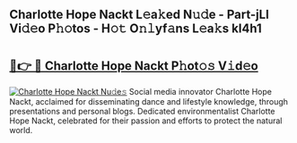 ## Charlotte Hope Nackt L𝚎a𝚔ed N𝚞𝚍e - Part-jLl Vi𝚍𝚎o P𝚑𝚘tos - H𝚘𝚝 O𝚗𝚕yf𝚊ns L𝚎a𝚔s kl4h1

# <h2><a href="http://kf7u9f.oniu.top/?m=Charlotte+Hope+Nackt">🔗👉 🔴 Charlotte Hope Nackt P𝚑ot𝚘𝚜 V𝚒d𝚎o</a></h2>

[![Charlotte Hope Nackt Nu𝚍e𝚜](https://i.imgur.com/0qMVB7G.gif)](http://kf7u9f.oniu.top/?m=Charlotte+Hope+Nackt)
Social media innovator Charlotte Hope Nackt, acclaimed for disseminating dance and lifestyle knowledge, through presentations and personal blogs. Dedicated environmentalist Charlotte Hope Nackt, celebrated for their passion and efforts to protect the natural world.  
